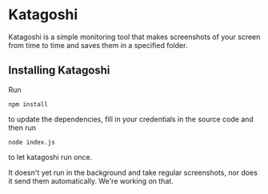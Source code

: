 # Katagoshi
Katagoshi is a simple monitoring tool that makes screenshots of your screen from time to time and saves them in a specified folder.

## Installing Katagoshi
Run

	npm install

to update the dependencies, fill in your credentials in the source code and then run


	node index.js

to let katagoshi run once.

It doesn't yet run in the background and take regular screenshots, nor does it send them automatically.
We're working on that.
